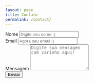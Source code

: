 ```yaml
---
layout: page
title: Contato
permalink: /contact/
---
```


<form class="form-desktop form-mobile" action="https://getsimpleform.com/messages?form_api_token={{site.simpleform-token}}" method="POST">
  <div class="form-group">
    <label for="InputName">Nome</label>
    <input name="Name" type="text" class="form-control" id="InputName" aria-describedby="inputName" placeholder="Digite seu nome :)">
  </div>
  <div class="form-group">
    <label for="InputEmail">Email</label>
    <input name="Email" type="email" class="form-control" id="InputEmail" placeholder="Agora seu email :)">
  </div>
  <div class="form-group">
      <label for="FormControlTextarea">Mensagem</label>
      <textarea name="Message" class="form-control" id="FormControlTextarea" rows="5" placeholder="Digite sua mensagem com carinho aqui!"></textarea>
    </div>
  <button type="submit" class="btn btn-primary">Enviar</button>
</form>
